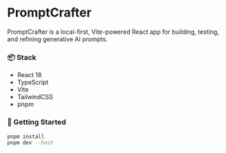 # PromptCrafter

PromptCrafter is a local-first, Vite-powered React app for building, testing, and refining generative AI prompts.

### 📦 Stack

- React 18
- TypeScript
- Vite
- TailwindCSS
- pnpm

### 🚀 Getting Started

```bash
pnpm install
pnpm dev --host
